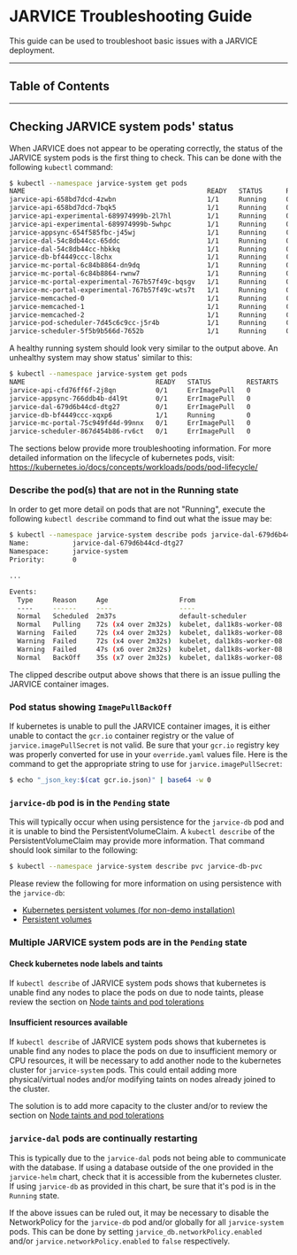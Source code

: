 # JARVICE Troubleshooting Guide

This guide can be used to troubleshoot basic issues with a JARVICE deployment.

------------------------------------------------------------------------------

## Table of Contents

------------------------------------------------------------------------------

## Checking JARVICE system pods' status

When JARVICE does not appear to be operating correctly, the status of the
JARVICE system pods is the first thing to check.  This can be done with the
following `kubectl` command:

```bash
$ kubectl --namespace jarvice-system get pods
NAME                                              READY   STATUS      RESTARTS   AGE
jarvice-api-658bd7dcd-4zwbn                       1/1     Running     0          15h
jarvice-api-658bd7dcd-7bqk5                       1/1     Running     0          15h
jarvice-api-experimental-689974999b-2l7hl         1/1     Running     0          15h
jarvice-api-experimental-689974999b-5whpc         1/1     Running     0          15h
jarvice-appsync-654f585fbc-j45wj                  1/1     Running     0          15h
jarvice-dal-54c8db44cc-65ddc                      1/1     Running     0          15h
jarvice-dal-54c8db44cc-hbkkq                      1/1     Running     0          15h
jarvice-db-bf4449ccc-l8chx                        1/1     Running     0          43h
jarvice-mc-portal-6c84b8864-dn9dq                 1/1     Running     0          15h
jarvice-mc-portal-6c84b8864-rwnw7                 1/1     Running     0          15h
jarvice-mc-portal-experimental-767b57f49c-bqsgv   1/1     Running     0          15h
jarvice-mc-portal-experimental-767b57f49c-wts7t   1/1     Running     0          15h
jarvice-memcached-0                               1/1     Running     0          6d17h
jarvice-memcached-1                               1/1     Running     0          43h
jarvice-memcached-2                               1/1     Running     0          20d
jarvice-pod-scheduler-7d45c6c9cc-j5r4b            1/1     Running     0          15h
jarvice-scheduler-5f5b9b566d-7652b                1/1     Running     0          15h
```

A healthy running system should look very similar to the output above.  An
unhealthy system may show status' similar to this:
```bash
$ kubectl --namespace jarvice-system get pods
NAME                                 READY   STATUS         RESTARTS   AGE
jarvice-api-cfd76ff6f-2j8qn          0/1     ErrImagePull   0          67s
jarvice-appsync-766ddb4b-d4l9t       0/1     ErrImagePull   0          66s
jarvice-dal-679d6b44cd-dtg27         0/1     ErrImagePull   0          66s
jarvice-db-bf4449ccc-xqxp6           1/1     Running        0          42h
jarvice-mc-portal-75c949fd4d-99nnx   0/1     ErrImagePull   0          65s
jarvice-scheduler-867d454b86-rv6ct   0/1     ErrImagePull   0          64s
```

The sections below provide more troubleshooting information.  For more detailed
information on the lifecycle of kubernetes pods, visit:
https://kubernetes.io/docs/concepts/workloads/pods/pod-lifecycle/

### Describe the pod(s) that are not in the Running state

In order to get more detail on pods that are not "Running", execute the
following `kubectl describe` command to find out what the issue may be:
```bash
$ kubectl --namespace jarvice-system describe pods jarvice-dal-679d6b44cd-dtg27
Name:           jarvice-dal-679d6b44cd-dtg27
Namespace:      jarvice-system
Priority:       0

...

Events:
  Type     Reason     Age                  From                        Message
  ----     ------     ----                 ----                        -------
  Normal   Scheduled  2m37s                default-scheduler           Successfully assigned jarvice-paulbsch/jarvice-dal-679d6b44cd-dtg27 to dal1k8s-worker-08
  Normal   Pulling    72s (x4 over 2m32s)  kubelet, dal1k8s-worker-08  Pulling image "gcr.io/jarvice-system/jarvice-dal:jarvice-master"
  Warning  Failed     72s (x4 over 2m32s)  kubelet, dal1k8s-worker-08  Failed to pull image "gcr.io/jarvice-system/jarvice-dal:jarvice-master": rpc error: code = Unknown desc = Error response from daemon: Get https://gcr.io/v2/jarvice-system/jarvice-dal/manifests/jarvice-master: unknown: Unable to parse json key.
  Warning  Failed     72s (x4 over 2m32s)  kubelet, dal1k8s-worker-08  Error: ErrImagePull
  Warning  Failed     47s (x6 over 2m32s)  kubelet, dal1k8s-worker-08  Error: ImagePullBackOff
  Normal   BackOff    35s (x7 over 2m32s)  kubelet, dal1k8s-worker-08  Back-off pulling image "gcr.io/jarvice-system/jarvice-dal:jarvice-master"
```

The clipped describe output above shows that there is an issue pulling the
JARVICE container images.

### Pod status showing `ImagePullBackOff`

If kubernetes is unable to pull the JARVICE container images, it is either
unable to contact the `gcr.io` container registry or the value of
`jarvice.imagePullSecret` is not valid.  Be sure that your `gcr.io` registry
key was properly converted for use in your `override.yaml` values file.
Here is the command to get the appropriate string to use for
`jarvice.imagePullSecret`:

```bash
$ echo "_json_key:$(cat gcr.io.json)" | base64 -w 0
```

### `jarvice-db` pod is in the `Pending` state

This will typically occur when using persistence for the `jarvice-db` pod
and it is unable to bind the PersistentVolumeClaim.  A `kubectl describe`
of the PersistentVolumeClaim may provide more information.  That command
should look similar to the following:

```bash
$ kubectl --namespace jarvice-system describe pvc jarvice-db-pvc
```

Please review the following for more information on using persistence with
the `jarvice-db`:
* [Kubernetes persistent volumes (for non-demo installation)](README.md#kubernetes-persistent-volumes-for-non-demo-installation)
* [Persistent volumes](README.md#persistent-volumes)


### Multiple JARVICE system pods are in the `Pending` state

#### Check kubernetes node labels and taints

If `kubectl describe` of JARVICE system pods shows that kubernetes is
unable find any nodes to place the pods on due to node taints, please review
the section on
[Node taints and pod tolerations](README.md#node-taints-and-pod-tolerations)

#### Insufficient resources available

If `kubectl describe` of JARVICE system pods shows that kubernetes is
unable find any nodes to place the pods on due to insufficient memory or CPU
resources, it will be necessary to add another node to the kubernetes cluster
for `jarvice-system` pods.  This could entail adding more physical/virtual
nodes and/or modifying taints on nodes already joined to the cluster.

The solution is to add more capacity to the cluster and/or to review the
section on
[Node taints and pod tolerations](README.md#node-taints-and-pod-tolerations)


### `jarvice-dal` pods are continually restarting

This is typically due to the `jarvice-dal` pods not being able to communicate
with the database.  If using a database outside of the one provided in
the `jarvice-helm` chart, check that it is accessible from the kubernetes
cluster.  If using `jarvice-db` as provided in this chart, be sure that it's
pod is in the `Running` state.

If the above issues can be ruled out, it may be necessary to disable the
NetworkPolicy for the `jarvice-db` pod and/or globally for all
`jarvice-system` pods.
This can be done by setting `jarvice_db.networkPolicy.enabled` and/or
`jarvice.networkPolicy.enabled` to `false` respectively.

